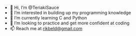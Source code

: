 - 👋 Hi, I’m @TeriakiSauce
- 👀 I’m interested in building up my programming knowledge
- 🌱 I’m currently learning C and Python
- 💞️ I’m looking to practice and get more confident at coding
- 📫 Reach me at rikbeld@gmail.com

<!---
TeriakiSauce/TeriakiSauce is a ✨ special ✨ repository because its `README.md` (this file) appears on your GitHub profile.
You can click the Preview link to take a look at your changes.
--->
